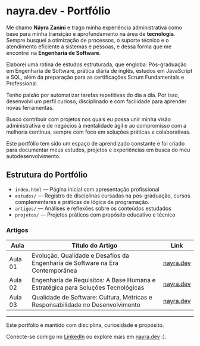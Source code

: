 # nayra.dev - Portfólio

<section class="max-w-4xl mx-auto mt-16 px-4 space-y-6 text-gray-300 leading-relaxed">
  <p>
      Me chamo <strong class="text-yellow-400">Náyra Zanini</strong> e trago minha experiência administrativa como base para minha transição e aprofundamento na área de <strong class="text-yellow-400">tecnologia</strong>. Sempre busquei a otimização de processos, o suporte técnico e o atendimento eficiente a sistemas e pessoas, e dessa forma que me encontrei na <strong class="text-yellow-400">Engenharia de Software</strong>.

Elaborei uma rotina de estudos estruturada, que engloba: Pós-graduação em Engenharia de Software, prática diária de inglês, estudos em JavaScript e SQL, além da preparação para as certificações Scrum Fundamentals e Professional.

Tenho paixão por automatizar tarefas repetitivas do dia a dia. Por isso, desenvolvi um perfil curioso, disciplinado e com facilidade para aprender novas ferramentas.

Busco contribuir com projetos nos quais eu possa unir minha visão administrativa e de negócios à mentalidade ágil e ao compromisso com a melhoria contínua, sempre com foco em soluções práticas e colaborativas.

Este portfólio tem sido um espaço de aprendizado constante e foi criado para documentar meus estudos, projetos e experiências em busca do meu autodesenvolvimento.
     
</section>


## Estrutura do Portfólio

- `index.html` — Página inicial com apresentação profissional  
- `estudos/` — Registro de disciplinas cursadas na pós-graduação, cursos complementares e práticas de lógica de programação.
- `artigos/` — Análises e reflexões sobre os conteúdos estudados  
- `projetos/` — Projetos práticos com propósito educativo e técnico  

### Artigos

| Aula       | Título do Artigo             | Link                                                                 |
|------------|------------------------------|----------------------------------------------------------------------|
| Aula 01    | Evolução, Qualidade e Desafios da Engenharia de Software na Era Contemporânea               | [nayra.dev](https://nayrazanini.github.io/nayra.dev-portfolio/artigos/aula01.html) |
| Aula 02    | Engenharia de Requisitos: A Base Humana e Estratégica para Soluções Tecnológicas               | [nayra.dev](https://nayrazanini.github.io/nayra.dev-portfolio/artigos/aula02.html)|
| Aula 03    | Qualidade de Software: Cultura, Métricas e Responsabilidade no Desenvolvimento               | [nayra.dev](https://nayrazanini.github.io/nayra.dev-portfolio/artigos/aula03.html)|

---

Este portfólio é mantido com disciplina, curiosidade e propósito.

Conecte-se comigo no [LinkedIn](https://www.linkedin.com/in/nayra-zanini) ou explore mais em [nayra.dev](https://nayrazanini.github.io/nayra.dev-portfolio/) :).
